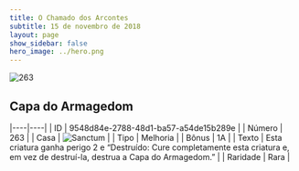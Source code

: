 ```yaml
---
title: O Chamado dos Arcontes
subtitle: 15 de novembro de 2018
layout: page
show_sidebar: false
hero_image: ../hero.png
---
```


![263](https://cdn.keyforgegame.com/media/card_front/pt/341_263_8WXW4FJ283XW_pt.png)

## Capa do Armagedom

|----|----|
| ID | 9548d84e-2788-48d1-ba57-a54de15b289e |
| Número | 263 |
| Casa | ![Sanctum](https://archonarcana.com/images/thumb/c/c7/Sanctum.png/22px-Sanctum.png "Santuário") |
| Tipo | Melhoria |
| Bônus | 1A |
| Texto | Esta criatura ganha perigo 2 e “Destruído: Cure completamente esta criatura e, em vez de destruí-la, destrua a Capa do Armagedom.” |
| Raridade | Rara |
